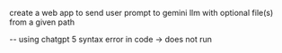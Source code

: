 create a web app to send user prompt to gemini llm with optional file(s) from a given path

-- using chatgpt 5
syntax error in code -> does not run


